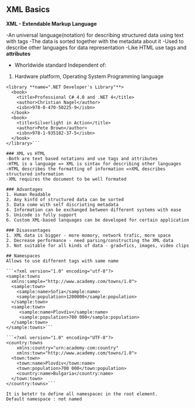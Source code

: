 ## XML Basics

**XML - Extendable Markup Language**

-An universal language(notation) for describing structured data using text with tags
-The data is sorted together with the metadata about it
-Used to describe other languages for data representation
-Like HTML use tags and **attributes**
- Whorldwide standard
Independent of:
1. Hardware platform,
Operating System
Programming language

```<?xml version="1.0"?>
<library **name=".NET Developer's Library"**>
  <book>
    <title>Professional C# 4.0 and .NET 4</title>
    <author>Christian Nagel</author>
    <isbn>978-0-470-50225-9</isbn>
  </book>
  <book>
    <title>Silverlight in Action</title>
    <author>Pete Brown</author>
    <isbn>978-1-935182-37-5</isbn>
  </book>
</library>```

### XML vs HTML
-Both are text based notations and use tags and attributes
-HTML is a language => XML is sintax for describing other languages
-HTML describes the formatting of information =>XML describes structured information
-XML requires the document to be well formated

### Advantages
1. Human Readable
2. Any kinfd of structured data can be sorted
3. Data come with self discrioting metadata
4. Information can be exchanged between different systems with ease
5. Unicode is fully support
6. Custom XML-based lanquages can be developed for certain application

### Disasvantages
1. XML data is bigger - more momory, network trafic, more space
2. Decrease performance - need parsing/constructing the XML data
3. Not suitable for all kinds of data - grad=fics, images, video clips

## Namespaces
Allows to use different tags with same name

```<?xml version="1.0" encoding="utf-8"?>
<sample:towns
  xmlns:sample="http://www.academy.com/towns/1.0">
  <sample:town>
    <sample:name>Sofia</sample:name>
    <sample:population>1200000</sample:population>
  </sample:town>
  <sample:town>
     <sample:name>Plovdiv</sample:name>
     <sample:population>700 000</sample:population>
  </sample:town>
</sample:towns>```

```<?xml version="1.0" encoding="UTF-8"?>
<country:towns
    xmlns:country="urn:academy-com:country"
    xmlns:town="http://www.academy.com/towns/1.0">
  <town:town>
    <town:name>Plovdiv</town:name>
    <town:population>700 000</town:population>
    <country:name>Bulgaria</country:name>
  </town:town>
</country:towns>```

It is betetr to define all namespacec in the root element.
Default namespace : not named




